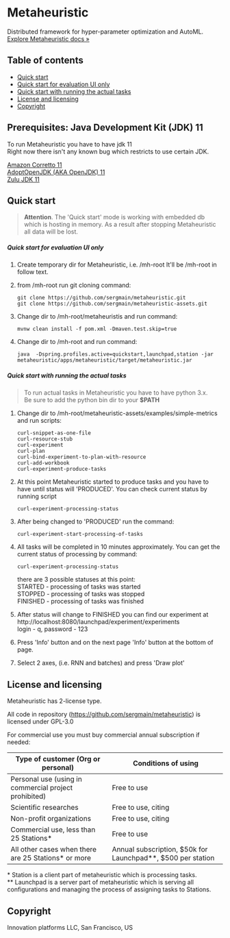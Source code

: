 # Metaheuristic

Distributed framework for hyper-parameter optimization and AutoML.  
[Explore Metaheuristic docs »](https://docs.metaheuristic.ai)


## Table of contents

- [Quick start](#quick-start)
- [Quick start for evaluation UI only](#quick-start-for-evaluation-ui-only)
- [Quick start with running the actual tasks](#quick-start-with-running-the-actual-tasks)
- [License and licensing](#license-and-licensing)
- [Copyright](#copyright)

## Prerequisites: Java Development Kit (JDK) 11

To run Metaheuristic you have to have jdk 11  
Right now there isn't any known bug which restricts to use certain JDK.

[Amazon Corretto 11](https://docs.aws.amazon.com/corretto/latest/corretto-11-ug/downloads-list.html)  
[AdoptOpenJDK (AKA OpenJDK) 11](https://adoptopenjdk.net/?variant=openjdk11&jvmVariant=hotspot)  
[Zulu JDK 11](https://www.azul.com/downloads/zulu-community/?&version=java-11-lts)  


## Quick start
>**Attention**. The 'Quick start' mode is working with embedded db which is hosting in memory. 
As a result after stopping Metaheuristic all data will be lost.

##### Quick start for evaluation UI only

1. Create temporary dir for Metaheuristic, i.e. /mh-root 
It'll be /mh-root in follow text. 

1. from /mh-root run git cloning command:
    ```
    git clone https://github.com/sergmain/metaheuristic.git
    git clone https://github.com/sergmain/metaheuristic-assets.git
    ```

1. Change dir to /mh-root/metaheuristis and run command:
    ```
    mvnw clean install -f pom.xml -Dmaven.test.skip=true
    ```
1. Change dir to /mh-root and run command:
    ```
    java  -Dspring.profiles.active=quickstart,launchpad,station -jar metaheuristic/apps/metaheuristic/target/metaheuristic.jar 
    ```


##### Quick start with running the actual tasks
>To run actual tasks in Metaheuristic you have to have python 3.x.  
Be sure to add the python bin dir to your **$PATH**

1. Change dir to /mh-root/metaheuristic-assets/examples/simple-metrics and run scripts:
    ```
    curl-snippet-as-one-file
    curl-resource-stub
    curl-experiment
    curl-plan
    curl-bind-experiment-to-plan-with-resource
    curl-add-workbook
    curl-experiment-produce-tasks
    ```

1. At this point Metaheuristic started to produce tasks 
and you have to have until status will 'PRODUCED'. You can check current status by running script
    ```
    curl-experiment-processing-status
    ```

1. After being changed to 'PRODUCED' run the command:
    ```
    curl-experiment-start-processing-of-tasks
    ```

1. All tasks will be completed in 10 minutes approximately. You can get the current status of processing by command:
    ```
    curl-experiment-processing-status
    ```

    there are 3 possible statuses at this point:  
    STARTED - processing of tasks was started  
    STOPPED - processing of tasks was stopped  
    FINISHED - processing of tasks was finished  

1. After status will change to FINISHED you can find our experiment at http://localhost:8080/launchpad/experiment/experiments  
login - q, password - 123

1. Press 'Info' button and on the next page 'Info' button at the bottom of page.

1. Select 2 axes, (i.e. RNN and batches) and press 'Draw plot' 


## License and licensing
Metaheuristic has 2-license type.

All code in repository (https://github.com/sergmain/metaheuristic) is licensed under GPL-3.0  

For commercial use you must buy commercial annual subscription if needed:

| Type of customer (Org or personal)                     | Conditions of using |
|--------------------------------------------------------|---------------------|
| Personal use  (using in commercial project prohibited) | Free to use         |
| Scientific researches                                  | Free to use, citing | 
| Non-profit organizations                               | Free to use, citing | 
| Commercial use, less than 25 Stations\*                | Free to use         | 
| All other cases when there are 25 Stations\* or more   | Annual subscription, $50k for Launchpad\*\*, $500 per station | 

\* Station is a client part of metaheuristic which is processing tasks.   
\*\* Launchpad is a server part of metaheuristic which is serving all configurations 
and managing the process of assigning tasks to Stations.

## Copyright
Innovation platforms LLC, San Francisco, US 